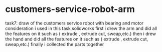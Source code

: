 # customers-service-robot-arm
task7: draw of the customers service robot with bearing and motor consideration
i used in this task solidworks 
first i drew the arm and did all the features on it such as ( extrude , extrude cut, sweap,etc.)
then i drew the hand and did all the features on it such as ( extrude , extrude cut, sweap,etc.)
finally i collected the parts together 
